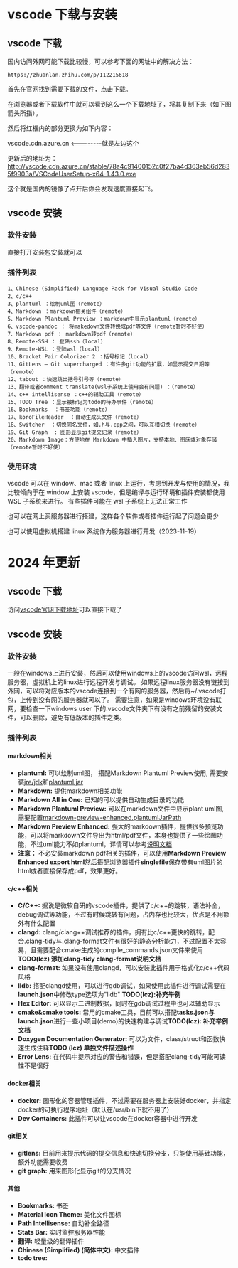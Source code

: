 
# vscode 下载与安装

## vscode 下载

国内访问外网可能下载比较慢，可以参考下面的网址中的解决方法：

```
https://zhuanlan.zhihu.com/p/112215618
```

首先在官网找到需要下载的文件，点击下载。

在浏览器或者下载软件中就可以看到这么一个下载地址了，将其复制下来（如下图箭头所指）。

然后将红框内的部分更换为如下内容：

vscode.cdn.azure.cn <--------就是左边这个

更新后的地址为：http://vscode.cdn.azure.cn/stable/78a4c91400152c0f27ba4d363eb56d2835f9903a/VSCodeUserSetup-x64-1.43.0.exe

这个就是国内的镜像了点开后你会发现速度直接起飞。

## vscode 安装

### 软件安装

直接打开安装包安装就可以

### 插件列表

    1、Chinese (Simplified) Language Pack for Visual Studio Code
    2、c/c++
    3、plantuml ：绘制uml图（remote）
    4、Markdown ：markdown相关组件（remote）
    5、Markdown Plantuml Preview ：markdown中显示plantuml（remote）
    6、vscode-pandoc ： 将makedown文件转换成pdf等文件（remote暂时不好使）
    7、Markdown pdf ： markdown转pdf（remote）
    8、Remote-SSH ： 登陆ssh（local）
    9、Remote-WSL ：登陆wsl（local）
    10、Bracket Pair Colorizer 2 ：括号标记（local）
    11、GitLens — Git supercharged ：有许多git功能的扩展，如显示提交日期等（remote）
    12、tabout ：快速跳出括号引号等（remote）
    13、翻译或者comment translate(wsl子系统上使用会有问题) ：（remote）
    14、c++ intellisense ：c++的辅助工具（remote）
    15、TODO Tree ：显示被标记为todo的待办事件（remote）
    16、Bookmarks  ：书签功能（remote）
    17、koroFileHeader  ：自动生成头文件（remote）
    18、Switcher  ：切换同名文件，如.h与.cpp之间，可以互相切换（remote）
    19、Git Graph  : 图形显示git提交记录（remote）
    20、Markdown Image：方便地在 Markdown 中插入图片，支持本地、图床或对象存储（remote暂时不好使）

### 使用环境

vscode 可以在 window、mac 或者 linux 上运行，考虑到开发与使用的情况，我比较倾向于在 window 上安装 vscode，但是编译与运行环境和插件安装都使用 WSL 子系统来进行。
有些插件可能在 wsl 子系统上无法正常工作

也可以在网上买服务器进行搭建，这样各个软件或者插件运行起了问题会更少

也可以使用虚拟机搭建 linux 系统作为服务器进行开发（2023-11-19）

# 2024 年更新

## vscode 下载

访问[vscode官网下载地址](https://code.visualstudio.com)可以直接下载了

## vscode 安装
### 软件安装
一般在windows上进行安装，然后可以使用windows上的vscode访问wsl，远程服务器，虚拟机上的linux进行远程开发与调试。
如果远程linux服务器没有链接到外网，可以将对应版本的vscode连接到一个有网的服务器，然后将~/.vscode打包，上传到没有网的服务器就可以了。
需要注意，如果是windows环境没有联网，要检查一下windows user 下的.vscode文件夹下有没有之前残留的安装文件，可以删除，避免有低版本的插件之类。

### 插件列表

#### markdown相关
- **plantuml:** 可以绘制uml图， 搭配Markdown Plantuml Preview使用, 需要安装[jre/jdk](../学习笔记/linux/install/安装完成Ubuntu之后要安装的一些环境.md#java安装)和[plantuml.jar](./安装与配置plantuml相关环境.md)
- **Markdown:** 提供markdown相关功能
- **Markdown All in One:** 已知的可以提供自动生成目录的功能
- **Markdown Plantuml Preview:** 可以在markdown文件中显示plant uml图, 需要配置[markdown-preview-enhanced.plantumlJarPath](./安装与配置plantuml相关环境.md)
- **Markdown Preview Enhanced:** 强大的markdown插件，提供很多预览功能，可以将markdown文件导出为html/pdf文件，本身也提供了一些绘图功能，不过uml能力不如plantuml，详情可以参考[说明文档](https://shd101wyy.github.io/markdown-preview-enhanced/#/zh-cn/)
- **注意：** 不必安装markdown pdf相关的插件，可以使用**Markdown Preview Enhanced export html**然后搭配浏览器插件**singlefile**保存带有uml图片的html或者直接保存成pdf，效果更好。


#### c/c++相关
- **C/C++:** 据说是微软自研的vscode插件，提供了c/c++的跳转，语法补全，debug调试等功能，不过有时候跳转有问题，占内存也比较大，优点是不用额外有什么配置
- **clangd:** clang/clang++调试推荐的插件，拥有比c/c++更快的跳转，配合.clang-tidy与.clang-format文件有很好的静态分析能力，不过配置不太容易，且需要配合cmake生成的compile_commands.json文件来使用 **TODO(lcz) 添加clang-tidy clang-format说明文档**
- **clang-format:** 如果没有使用clangd，可以安装此插件用于格式化c/c++代码风格
- **lldb:** 搭配clangd使用，可以进行gdb调试，如果使用此插件进行调试需要在**launch.json**中修改type选项为"lldb" **TODO(lcz):补充举例**
- **Hex Editor:** 可以显示二进制数据，同时在gdb调试过程中也可以辅助显示
- **cmake&cmake tools:** 常用的cmake工具，目前可以搭配**tasks.json与launch.json**进行一些小项目(demo)的快速构建与调试**TODO(lcz): 补充举例文档**
- **Doxygen Documentation Generator:** 可以为文件，class/struct和函数快速生成注释**TODO (lcz) 单独文件描述操作**
- **Error Lens:** 在代码中提示对应的警告和错误，但是搭配clang-tidy可能可读性不是很好

#### docker相关
- **docker:** 图形化的容器管理插件，不过需要在服务器上安装好docker，并指定docker的可执行程序地址（默认在/usr/bin下就不用了）
- **Dev Containers:** 此插件可以让vscode在docker容器中进行开发

#### git相关
- **gitlens:** 目前用来提示代码的提交信息和快速切换分支，只能使用基础功能，额外功能需要收费
- **git graph:** 用来图形化显示git的分支情况

#### 其他
- **Bookmarks:** 书签
- **Material Icon Theme:** 美化文件图标
- **Path Intellisense:** 自动补全路径
- **Stats Bar:** 实时监控服务器性能
- **翻译:** 轻量级的翻译插件
- **Chinese (Simplified) (简体中文):** 中文插件
- **todo tree:** 
